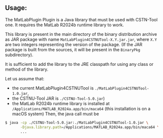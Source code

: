 ## Usage:

The MatLabPlugin Plugin is a Java library that must be used with CSTN-Tool one.
It requires the MatLab R2024b runtime library to work.

This library is present in the main directory of the binary distribution archive as JAR package with name
`MatLabPlugin4CSTNUTool-X.Y.jar.jar`,
where `X.Y` are two integers representing the version of the package.
(If the JAR package is built from the sources, it will be present in the `BinaryPkg` subdirectory).

It is sufficient to add the library to the JRE classpath for using any class or method of the library.

Let us assume that:

- the current MatLabPlugin4CSTNUTool is `./MatLabPlugin4CSTNUTool-1.0.jar`,
- the CSTNU-Tool JAR is `./CSTNU-Tool-5.0.jar`)
- the MatLab R2024b runtime library is installed at `/Applications/MATLAB_R2024a.app/bin/maca64` (this installation is
  on a macOS system)
  Then, the java call must be

```bash
$ java -cp ./CSTNU-Tool-5.0.jar:./MatLabPlugin4CSTNUTool-1.0.jar \
       -Djava.library.path=/Applications/MATLAB_R2024a.app/bin/maca64 \
       ...
```

